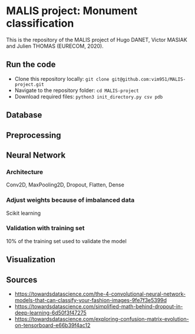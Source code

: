 # MALIS project: Monument classification

This is the repository of the MALIS project of Hugo DANET, Victor MASIAK and Julien THOMAS (EURECOM, 2020).

## Run the code

* Clone this repository locally: `git clone git@github.com:vim951/MALIS-project.git`
* Navigate to the repository folder: `cd MALIS-project`
* Download required files: `python3 init_directory.py csv pdb`

## Database

## Preprocessing

## Neural Network

### Architecture

Conv2D, MaxPooling2D, Dropout, Flatten, Dense

### Adjust weights because of imbalanced data

Scikit learning

### Validation with training set

10% of the training set used to validate the model

## Visualization

## Sources

* https://towardsdatascience.com/the-4-convolutional-neural-network-models-that-can-classify-your-fashion-images-9fe7f3e5399d
* https://towardsdatascience.com/simplified-math-behind-dropout-in-deep-learning-6d50f3f47275
* https://towardsdatascience.com/exploring-confusion-matrix-evolution-on-tensorboard-e66b39f4ac12
